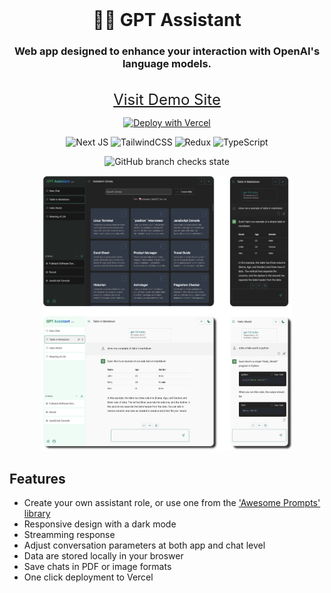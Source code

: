 <div align='center'>
<br>
<h1>👨‍🎨 GPT Assistant</h1>

### Web app designed to enhance your interaction with OpenAI's language models.
<p>
<br>
<a style='font-size: 1.5rem;' href='https://gpt-assist-teal.vercel.app/role'>Visit Demo Site</a>

[![Deploy with Vercel](https://vercel.com/button)](https://vercel.com/new/clone?repository-url=https%3A%2F%2Fgithub.com%2FeaasyIce%2Fgpt_assistant&project-name=gpt-assistant&demo-url=https%3A%2F%2Fai-assist-teal.vercel.app)
</p>
<p align='center'>

![Next JS](https://img.shields.io/badge/Next-black?style=for-the-badge&logo=next.js&logoColor=white)
![TailwindCSS](https://img.shields.io/badge/tailwindcss-%2338B2AC.svg?style=for-the-badge&logo=tailwind-css&logoColor=white)
![Redux](https://img.shields.io/badge/redux-%23593d88.svg?style=for-the-badge&logo=redux&logoColor=white)
![TypeScript](https://img.shields.io/badge/typescript-%23007ACC.svg?style=for-the-badge&logo=typescript&logoColor=white)
<br>

![GitHub branch checks state](https://img.shields.io/github/checks-status/eaasyice/gpt_assistant/refactor_ui)

</p>

<img src='./images/combined.png' alt="screenshot" width="400" height="440">
</div>

## Features

-   Create your own assistant role, or use one from the ['Awesome Prompts' library](https://github.com/f/awesome-chatgpt-prompts#-awesome-chatgpt-prompts)
-   Responsive design with a dark mode
-   Streamming response
-   Adjust conversation parameters at both app and chat level
-   Data are stored locally in your broswer
-   Save chats in PDF or image formats
-   One click deployment to Vercel
